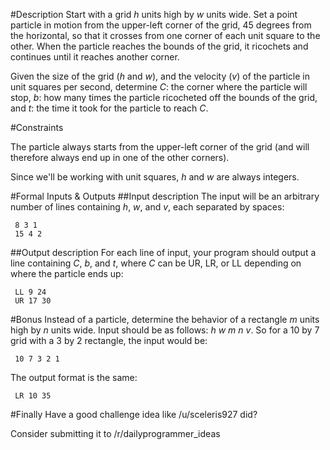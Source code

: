 #Description
Start with a grid _h_ units high by _w_ units wide. Set a point particle in motion from the upper-left corner of the grid, 45 degrees from the horizontal, so that it crosses from one corner of each unit square to the other. When the particle reaches the bounds of the grid, it ricochets and continues until it reaches another corner. 

Given the size of the grid (_h_ and _w_), and the velocity (_v_) of the particle in unit squares per second, determine _C_: the corner where the particle will stop, _b_: how many times the particle ricocheted off the bounds of the grid, and _t_: the time it took for the particle to reach _C_.

#Constraints

The particle always starts from the upper-left corner of the grid (and will therefore always end up in one of the other corners).

Since we'll be working with unit squares, _h_ and _w_ are always integers.

#Formal Inputs & Outputs
##Input description
The input will be an arbitrary number of lines containing _h_, _w_, and _v_, each separated by spaces:

     8 3 1
     15 4 2

##Output description
For each line of input, your program should output a line containing _C_, _b_, and _t_, where _C_ can be UR, LR, or LL depending on where the particle ends up:

     LL 9 24
     UR 17 30

#Bonus
Instead of a particle, determine the behavior of a rectangle _m_ units high by _n_ units wide. Input should be as follows: _h_ _w_ _m_ _n_ _v_. So for a 10 by 7 grid with a 3 by 2 rectangle, the input would be:

     10 7 3 2 1

The output format is the same:

     LR 10 35

#Finally
Have a good challenge idea like /u/sceleris927 did?

Consider submitting it to /r/dailyprogrammer_ideas